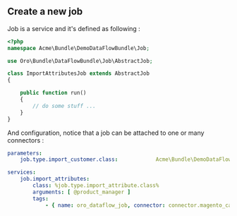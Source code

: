 
Create a new job
----------------

Job is a service and it's defined as following :
```php
<?php
namespace Acme\Bundle\DemoDataFlowBundle\Job;

use Oro\Bundle\DataFlowBundle\Job\AbstractJob;

class ImportAttributesJob extends AbstractJob
{

    public function run()
    {
        // do some stuff ...
    }
}

```

And configuration, notice that a job can be attached to one or many connectors :
```yaml
parameters:
    job.type.import_customer.class:            Acme\Bundle\DemoDataFlowBundle\Job\ImportCustomersJob

services:
    job.import_attributes:
        class: %job.type.import_attribute.class%
        arguments: [ @product_manager ]
        tags:
            - { name: oro_dataflow_job, connector: connector.magento_catalog}
```
